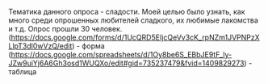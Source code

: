 Тематика данного опроса - сладости. Моей целью было узнать, как много среди опрошенных любителей сладкого, их любимые лакомства и т.д. Опрос прошли 30 человек. 
(https://docs.google.com/forms/d/1UcQRD5EIjcQeVv3cK_rpNZm1JVPNPzXLlpT3dl0wVzQ/edit) - форма
(https://docs.google.com/spreadsheets/d/1Oy8be6S_EBbJE9tF_ly-JZw9uiYj6A6Gh3osd1WUQXo/edit#gid=735237479&fvid=1409829273) - таблица

